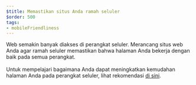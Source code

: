 ```yaml
---
$title: Memastikan situs Anda ramah seluler
$order: 500
tags:
- mobileFriendliness
---
```


Web semakin banyak diakses di perangkat seluler. Merancang situs web Anda agar ramah seluler memastikan bahwa halaman Anda bekerja dengan baik pada semua perangkat. <br><br>Untuk mempelajari bagaimana Anda dapat meningkatkan kemudahan halaman Anda pada perangkat seluler, lihat rekomendasi [di sini](https://developers.google.com/search/mobile-sites).
